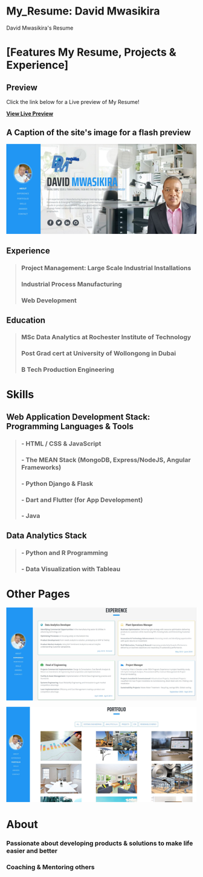# My_Resume: David Mwasikira
David Mwasikira's Resume

# [Features My Resume, Projects & Experience]


## Preview

Click the link below for a Live preview of My Resume!

**[View Live Preview](https://mwasikira.herokuapp.com/)**


## A Caption of the site's image for a flash preview

![Site Preview](https://github.com/DavidMwasikira/DavidMwasikira.github.io/blob/master/resume_images/david_resume-1.JPG "title")

## Experience
>### Project Management: Large Scale Industrial Installations 
>### Industrial Process Manufacturing
>### Web Development


## Education
>### MSc Data Analytics at Rochester Institute of Technology 
>### Post Grad cert at University of Wollongong in Dubai
>### B Tech Production Engineering

# Skills

## Web Application Development Stack: Programming Languages & Tools

>### - HTML / CSS & JavaScript
>### - The MEAN Stack (MongoDB, Express/NodeJS, Angular Frameworks)
>### - Python Django & Flask
>### - Dart and Flutter (for App Development)
>### - Java


## Data Analytics Stack
>### - Python and R Programming
>### - Data Visualization with Tableau

# Other Pages

![Site Preview](https://github.com/DavidMwasikira/DavidMwasikira.github.io/blob/master/resume_images/david_resume-2.JPG "title")

![Site Preview](https://github.com/DavidMwasikira/DavidMwasikira.github.io/blob/master/resume_images/david_resume-3.JPG "title")

# About

### Passionate about developing products & solutions to make life easier and better
### Coaching & Mentoring others
